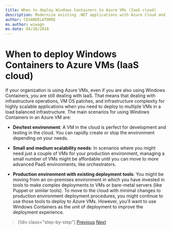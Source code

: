 ```yaml
---
title: When to deploy Windows Containers to Azure VMs (IaaS cloud)
description: Modernize existing .NET applications with Azure Cloud and Windows containers | When to deploy Windows Containers to Azure VMs (IaaS cloud)
author: CESARDELATORRE
ms.author: wiwagn
ms.date: 04/28/2018
---
```

# When to deploy Windows Containers to Azure VMs (IaaS cloud)

If your organization is using Azure VMs, even if you are also using Windows Containers, you are still dealing with IaaS. That means that dealing with infrastructure operations, VM OS patches, and infrastructure complexity for highly scalable applications when you need to deploy to multiple VMs in a load balanced infrastructure. The main scenarios for using Windows Containers in an Azure VM are:

- **Dev/test environment**: A VM in the cloud is perfect for development and testing in the cloud. You can rapidly create or stop the environment depending on your needs.

- **Small and medium scalability needs**: In scenarios where you might need just a couple of VMs for your production environment, managing a small number of VMs might be affordable until you can move to more advanced PaaS environments, like orchestrators.

- **Production environment with existing deployment tools**: You might be moving from an on-premises environment in which you have invested in tools to make complex deployments to VMs or bare-metal servers (like Puppet or similar tools). To move to the cloud with minimal changes to production environment deployment procedures, you might continue to use those tools to deploy to Azure VMs. However, you'll want to use Windows Containers as the unit of deployment to improve the deployment experience.

>[!div class="step-by-step"]
>[Previous](when-to-deploy-windows-containers-in-your-on-premises-iaas-vm-infrastructure.md)
>[Next](when-to-deploy-windows-containers-to-azure-container-instances-ACI.md)